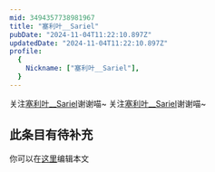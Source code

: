 ```yaml
---
mid: 3494357738981967
title: "塞利叶__Sariel"
pubDate: "2024-11-04T11:22:10.897Z"
updatedDate: "2024-11-04T11:22:10.897Z"
profile:
  {
    Nickname: ["塞利叶__Sariel"],
  }
---
```


关注[塞利叶__Sariel](https://space.bilibili.com/3494357738981967)谢谢喵~ 关注[塞利叶__Sariel](https://space.bilibili.com/3494357738981967)谢谢喵~

## 此条目有待补充
你可以在[这里](https://github.com/Yuhanawa/VTuber.ICU/edit/master/src/content/v/塞利叶__Sariel/index.md)编辑本文
